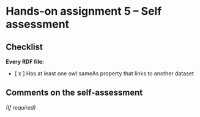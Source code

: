 # Hands-on assignment 5 – Self assessment

## Checklist

**Every RDF file:**

- [ x ] Has at least one owl:sameAs property that links to another dataset

## Comments on the self-assessment
_(If required)_